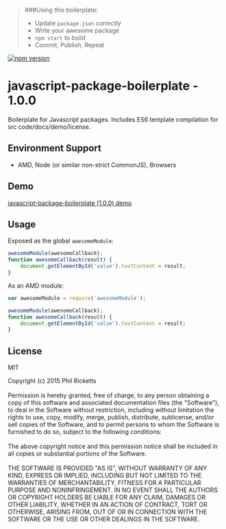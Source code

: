 > ###Using this boilerplate:
> * Update `package.json` _correctly_
> * Write your awesome package
> * `npm start` to build
> * Commit, Publish, Repeat

[![npm version](https://badge.fury.io/js/javascript-package-boilerplate.svg)](https://badge.fury.io/js/javascript-package-boilerplate)
# javascript-package-boilerplate - 1.0.0
Boilerplate for Javascript packages. Includes ES6 template compilation for src code/docs/demo/license.

## Environment Support
* AMD, Node (or similar non-strict CommonJS), Browsers

## Demo
[javascript-package-boilerplate (1.0.0) demo](http://replete.github.com/javascript-package-boilerplate)

## Usage
Exposed as the global `awesomeModule`:
```js
awesomeModule(awesomeCallback);
function awesomeCallback(result) {
	document.getElementById('value').textContent = result;
}
```
As an AMD module:
```js
var awesomeModule = require('awesomeModule');

awesomeModule(awesomeCallback);
function awesomeCallback(result) {
	document.getElementById('value').textContent = result;
}
```

## License
MIT

Copyright (c) 2015 Phil Ricketts<br/><br/>Permission is hereby granted, free of charge, to any person obtaining a copy of this software and associated documentation files (the "Software"), to deal in the Software without restriction, including without limitation the rights to use, copy, modify, merge, publish, distribute, sublicense, and/or sell copies of the Software, and to permit persons to whom the Software is furnished to do so, subject to the following conditions:<br/><br/>The above copyright notice and this permission notice shall be included in all copies or substantial portions of the Software.<br/><br/>THE SOFTWARE IS PROVIDED "AS IS", WITHOUT WARRANTY OF ANY KIND, EXPRESS OR IMPLIED, INCLUDING BUT NOT LIMITED TO THE WARRANTIES OF MERCHANTABILITY, FITNESS FOR A PARTICULAR PURPOSE AND NONINFRINGEMENT.  IN NO EVENT SHALL THE AUTHORS OR COPYRIGHT HOLDERS BE LIABLE FOR ANY CLAIM, DAMAGES OR OTHER LIABILITY, WHETHER IN AN ACTION OF CONTRACT, TORT OR OTHERWISE, ARISING FROM, OUT OF OR IN CONNECTION WITH THE SOFTWARE OR THE USE OR OTHER DEALINGS IN THE SOFTWARE.